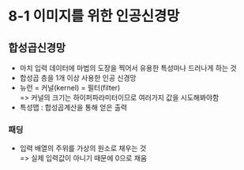 # 8-1 이미지를 위한 인공신경망
## 합성곱신경망
- 마치 입력 데이터에 마법의 도장을 찍어서 유용한 특성마나 드러나게 하는 것
- 합성곱 층을 1개 이상 사용한 인공 신경망
- 뉴런 = 커널(kernel) = 필터(filter)\
=> 커널의 크기는 하이퍼파라미터이므로 여러가지 값을 시도해봐야함
- 특성맵 : 합성곱계산을 통해 얻은 출력

### 패딩
- 입력 배열의 주위를 가상의 원소로 채우는 것\
=> 실제 입력값이 아니기 때문에 0으로 채움